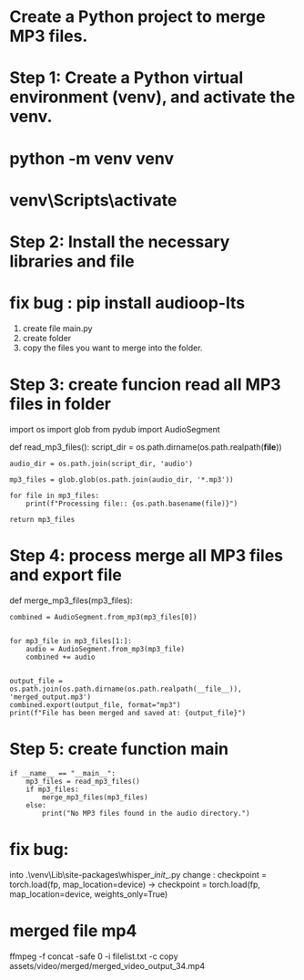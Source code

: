 # Create a Python project to merge MP3 files. #

# Step 1: Create a Python virtual environment (venv), and activate the venv.
# python -m venv venv
# venv\Scripts\activate


# Step 2: Install the necessary libraries and file
# fix bug : pip install audioop-lts
1. create file  main.py 
2. create folder  
3. copy the files you want to merge into the folder. 


# Step 3: create funcion read all MP3 files in  folder

import os
import glob
from pydub import AudioSegment 

def read_mp3_files():
    script_dir = os.path.dirname(os.path.realpath(__file__))
    
    audio_dir = os.path.join(script_dir, 'audio')
    
    mp3_files = glob.glob(os.path.join(audio_dir, '*.mp3'))
    
    for file in mp3_files:
        print(f"Processing file:: {os.path.basename(file)}")

    return mp3_files

# Step 4: process merge all MP3 files and export file

def merge_mp3_files(mp3_files):

    combined = AudioSegment.from_mp3(mp3_files[0])


    for mp3_file in mp3_files[1:]:
        audio = AudioSegment.from_mp3(mp3_file)
        combined += audio
    

    output_file = os.path.join(os.path.dirname(os.path.realpath(__file__)), 'merged_output.mp3')
    combined.export(output_file, format="mp3")
    print(f"File has been merged and saved at: {output_file}")

# Step 5: create function main
    if __name__ == "__main__":
        mp3_files = read_mp3_files()
        if mp3_files:
            merge_mp3_files(mp3_files)
        else:
            print("No MP3 files found in the audio directory.")

# fix bug: 
into   .\venv\Lib\site-packages\whisper\__init__.py
change : checkpoint = torch.load(fp, map_location=device)  -> checkpoint = torch.load(fp, map_location=device, weights_only=True)
  

# merged file mp4 
ffmpeg -f concat -safe 0 -i filelist.txt -c copy assets/video/merged/merged_video_output_34.mp4
